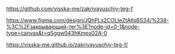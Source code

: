 https://github.com/visska-me/zakrivayuschiy-teg-f

https://www.figma.com/design/JQhPLs2COLIeZtAtlsBS34/%238-%3C%2Fзакрывающий-тег%3E?node-id=0-1&node-type=canvas&t=qSggw043hKmps02A-0

https://visska-me.github.io/zakrivayuschiy-teg-f/
